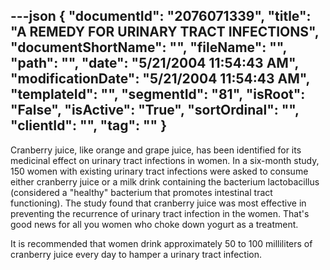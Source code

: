 ---json
{
  "documentId": "2076071339",
  "title": "A REMEDY FOR URINARY TRACT INFECTIONS",
  "documentShortName": "",
  "fileName": "",
  "path": "",
  "date": "5/21/2004 11:54:43 AM",
  "modificationDate": "5/21/2004 11:54:43 AM",
  "templateId": "",
  "segmentId": "81",
  "isRoot": "False",
  "isActive": "True",
  "sortOrdinal": "",
  "clientId": "",
  "tag": ""
}
---

Cranberry juice, like orange and grape juice, has been identified for its medicinal effect on urinary tract infections in women. In a six-month study, 150 women with existing urinary tract infections were asked to consume either cranberry juice or a milk drink containing the bacterium lactobacillus (considered a &quot;healthy&quot; bacterium that promotes intestinal tract functioning). The study found that cranberry juice was most effective in preventing the recurrence of urinary tract infection in the women. That's good news for all you women who choke down yogurt as a treatment. 

It is recommended that women drink approximately 50 to 100 milliliters of cranberry juice every day to hamper a urinary tract infection.
